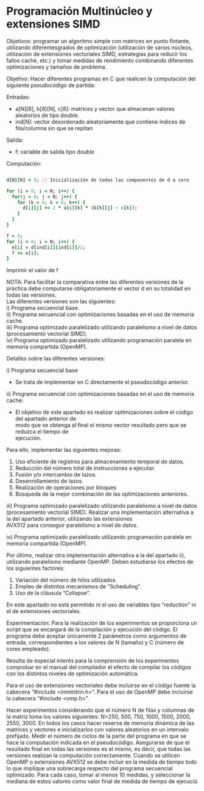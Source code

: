 # Programación Multinúcleo y extensiones SIMD
Objetivos: programar un algoritmo simple con matrices en punto flotante, utilizando diferentesgrados de optimización (utilización de varios núcleos, utilización de extensiones vectoriales SIMD, estrategias para reducir los fallos caché, etc.) y tomar medidas de rendimiento combinando diferentes optimizaciones y tamaños de problema.

Objetivo: Hacer diferentes programas en C que realicen la computación del siguiente
pseudocódigo de partida: 
  
  Entradas: 
  - a[N][8], b[8][N], c[8]: matrices y vector que almacenan valores aleatorios de tipo double.
  - ind[N]: vector desordenado aleatoriamente que contiene índices de fila/columna sin que se repitan
    
  Salida:  
  - f: variable de salida tipo double  
    
  Computación:

```ruby

d[N][N] = 0; // Inicialización de todas las componentes de d a cero

for (i = 0; i < N; i++) {
  for(j = 0; j < N; j++) {
    for (k = 0; k < 8; k++) {
      d[i][j] += 2 * a[i][k] * (b[k][j] - c[k]);
    }
  }
} 

f = 0;
for (i = 0; i < N; i++) {
  e[i] = d[ind[i]][ind[i]]/2;
  f += e[i];
}

```

Imprimir el valor de f  

NOTA: Para facilitar la comparativa entre las diferentes versiones de la
práctica debe computarse obligatoriamente el vector d en su totalidad en todas
las versiones.  
Las diferentes versiones son las siguientes:  
i) Programa secuencial base.  
ii) Programa secuencial con optimizaciones basadas en el uso de memoria caché.  
iii) Programa optimizado paralelizado utilizando paralelismo a nivel de datos (procesamiento vectorial SIMD).  
iv) Programa optimizado paralelizado utilizando programación paralela en memoria compartida (OpenMP).  

Detalles sobre las diferentes versiones:  

i) Programa secuencial base  
  - Se trata de implementar en C directamente el pseudocódigo anterior.   
  
ii) Programa secuencial con optimizaciones basadas en el uso de memoria caché:  
  - El objetivo de este apartado es realizar optimizaciones sobre el código del apartado anterior de  
  modo que se obtenga al final el mismo vector resultado pero que se reduzca el tiempo de  
  ejecución.    
  
  Para ello, implementar las siguientes mejoras:
1. Uso eficiente de registros para almacenamiento temporal de datos.
2. Reducción del número total de instrucciones a ejecutar.
3. Fusión y/o intercambio de lazos.
4. Desenrollamiento de lazos.
5. Realización de operaciones por bloques
6. Búsqueda de la mejor combinación de las optimizaciones anteriores.  
  
iii) Programa optimizado paralelizado utilizando paralelismo a nivel de datos (procesamiento
vectorial SIMD). Realizar una implementación alternativa a la del apartado anterior, utilizando las extensiones  
AVX512 para conseguir paralelismo a nivel de datos.
  
iv) Programa optimizado paralelizado utilizando programación paralela en memoria
compartida (OpenMP).  

Por último, realizar otra implementación alternativa a la del apartado ii), utilizando paralelismo
mediante OpenMP. Deben estudiarse los efectos de los siguientes factores:  

1. Variación del número de hilos utilizados.
2. Empleo de distintos mecanismos de “Scheduling”.
3. Uso de la cláusula “Collapse”.
  
En este apartado no está permitido ni el uso de variables tipo “reduction” ni el de extensiones
vectoriales.  

Experimentación:
Para la realización de los experimentos se proporciona un script que se encargará de la
compilación y ejecución del código. El programa debe aceptar únicamente 2 parámetros como
argumentos de entrada, correspondientes a los valores de N (tamaño) y C (número de cores
empleado).  

Resulta de especial interés para la comprensión de los experimentos comprobar en el manual
del compilador el efecto de compilar los códigos con los distintos niveles de optimización
automática.    

Para el uso de extensiones vectoriales debe incluirse en el código fuente la cabecera
“#include <immintrin.h>”. Para el uso de OpenMP debe incluirse la cabecera “#include
<omp.h>”.  

Hacer experimentos considerando que el número N de filas y columnas de la matriz toma los
valores siguientes: N=250, 500, 750, 1000, 1500, 2000, 2550, 3000. En todos los casos hacer
reserva de memoria dinámica de las matrices y vectores e inicializarlos con valores aleatorios
en un intervalo prefijado. Medir el número de ciclos de la parte del programa en que se hace la
computación indicada en el pseudocódigo. Asegurarse de que el resultado final en todas las
versiones es el mismo, es decir, que todas las versiones realizan la computación
correctamente. Cuando se utilicen OpenMP o extensiones AVX512 se debe incluir en la medida
de tiempo todo lo que implique una sobrecarga respecto del programa secuencial optimizado.
Para cada caso, tomar al menos 10 medidas, y seleccionar la mediana de estos valores como
valor final de medida de tiempo de ejecució
